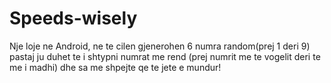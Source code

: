 # Speeds-wisely
Nje loje ne Android, ne te cilen gjenerohen 6 numra random(prej 1 deri 9) pastaj ju duhet te i shtypni numrat me rend (prej numrit me te vogelit deri te me i madhi) dhe sa me shpejte qe te jete e mundur!
